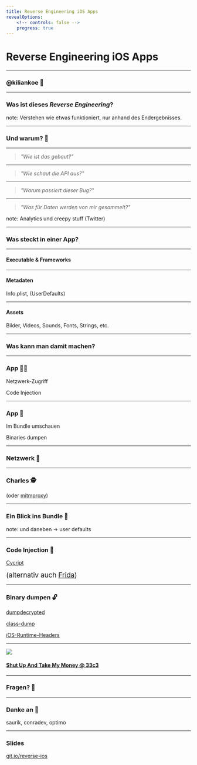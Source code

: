 ```yaml
---
title: Reverse Engineering iOS Apps
revealOptions:
    <!-- controls: false -->
    progress: true
---
```


<link rel="stylesheet" href="https://opensource.keycdn.com/fontawesome/4.7.0/font-awesome.min.css" integrity="sha384-dNpIIXE8U05kAbPhy3G1cz+yZmTzA6CY8Vg/u2L9xRnHjJiAK76m2BIEaSEV+/aU" crossorigin="anonymous">

# Reverse Engineering iOS Apps

---

### @kiliankoe 👋

[<i class="fa fa-github" aria-hidden="true"></i>](https://github.com/kiliankoe)
[<i class="fa fa-twitter" aria-hidden="true"></i>](https://twitter.com/kiliankoe)
[<i class="fa fa-rss" aria-hidden="true"></i>](https://blog.kilian.io)

---

### Was ist dieses *Reverse Engineering*?

note: Verstehen wie etwas funktioniert, nur anhand des Endergebnisses.

----

### Und warum? 🤔

----

> *"Wie ist das gebaut?"*

----

> *"Wie schaut die API aus?"*

----

> *"Warum passiert dieser Bug?"*

----

> *"Was für Daten werden von mir gesammelt?"*

note: Analytics und creepy stuff (Twitter)

---

### Was steckt in einer App?

----

#### Executable & Frameworks

----

#### Metadaten

Info.plist, (UserDefaults)

----

#### Assets

Bilder, Videos, Sounds, Fonts, Strings, etc.

---

### Was kann man damit machen?

----

### App 🏃‍♀️

Netzwerk-Zugriff

Code Injection

----

### App 🛑

Im Bundle umschauen

Binaries dumpen

---

### Netzwerk 📡

----

### Charles 🕵️

(oder [mitmproxy](https://mitmproxy.org))

---

### Ein Blick ins Bundle 👀

note: und daneben -> user defaults

---

### Code Injection 💉

[Cycript](http://www.cycript.org)

<span style="font-size: 14pt">(alternativ auch [Frida](https://www.frida.re))</span>

---

### Binary dumpen 🔓

[dumpdecrypted](https://github.com/conradev/dumpdecrypted)

[class-dump](https://github.com/nygard/class-dump)

[iOS-Runtime-Headers](https://github.com/nst/iOS-Runtime-Headers)

---

![](https://cloud.githubusercontent.com/assets/2625584/25534112/1e8ac058-2c33-11e7-9b73-b6cae1c74cbc.png)

#### [Shut Up And Take My Money @ 33c3](https://media.ccc.de/v/33c3-7969-shut_up_and_take_my_money)

---

### Fragen? 🙋

---

### Danke an 🙏

saurik, conradev, optimo

---

### Slides

[git.io/reverse-ios](https://git.io/reverse-ios)
